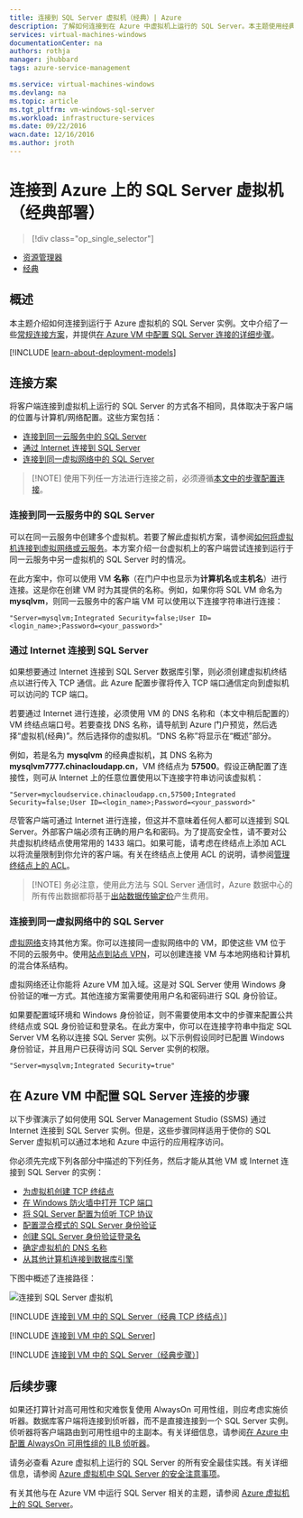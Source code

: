 ```yaml
---
title: 连接到 SQL Server 虚拟机（经典）| Azure
description: 了解如何连接到在 Azure 中虚拟机上运行的 SQL Server。本主题使用经典部署模型。方案根据网络配置和客户端位置的不同而异。
services: virtual-machines-windows
documentationCenter: na
authors: rothja
manager: jhubbard
tags: azure-service-management

ms.service: virtual-machines-windows
ms.devlang: na
ms.topic: article
ms.tgt_pltfrm: vm-windows-sql-server
ms.workload: infrastructure-services
ms.date: 09/22/2016
wacn.date: 12/16/2016
ms.author: jroth
---
```


# 连接到 Azure 上的 SQL Server 虚拟机（经典部署）

> [!div class="op_single_selector"]
- [资源管理器](./virtual-machines-windows-sql-connect.md)
- [经典](./virtual-machines-windows-classic-sql-connect.md)

## 概述

本主题介绍如何连接到运行于 Azure 虚拟机的 SQL Server 实例。文中介绍了一些[常规连接方案](#connection-scenarios)，并提供[在 Azure VM 中配置 SQL Server 连接的详细步骤](#steps-for-configuring-sql-server-connectivity-in-an-azure-vm)。

[!INCLUDE [learn-about-deployment-models](../../includes/learn-about-deployment-models-classic-include.md)]

## <a name="connection-scenarios"></a> 连接方案

将客户端连接到虚拟机上运行的 SQL Server 的方式各不相同，具体取决于客户端的位置与计算机/网络配置。这些方案包括：

- [连接到同一云服务中的 SQL Server](#connect-to-sql-server-in-the-same-cloud-service)
- [通过 Internet 连接到 SQL Server](#connect-to-sql-server-over-the-internet)
- [连接到同一虚拟网络中的 SQL Server](#connect-to-sql-server-in-the-same-virtual-network)

>[!NOTE] 使用下列任一方法进行连接之前，必须遵循[本文中的步骤配置连接](#steps-for-configuring-sql-server-connectivity-in-an-azure-vm)。

### <a name="connect-to-sql-server-in-the-same-cloud-service"></a> 连接到同一云服务中的 SQL Server

可以在同一云服务中创建多个虚拟机。若要了解此虚拟机方案，请参阅[如何将虚拟机连接到虚拟网络或云服务](./virtual-machines-windows-classic-connect-vms.md#connect-vms-in-a-standalone-cloud-service)。本方案介绍一台虚拟机上的客户端尝试连接到运行于同一云服务中另一虚拟机的 SQL Server 时的情况。

在此方案中，你可以使用 VM **名称**（在门户中也显示为**计算机名**或**主机名**）进行连接。这是你在创建 VM 时为其提供的名称。例如，如果你将 SQL VM 命名为 **mysqlvm**，则同一云服务中的客户端 VM 可以使用以下连接字符串进行连接：

    "Server=mysqlvm;Integrated Security=false;User ID=<login_name>;Password=<your_password>"

### <a name="connect-to-sql-server-over-the-internet"></a> 通过 Internet 连接到 SQL Server

如果想要通过 Internet 连接到 SQL Server 数据库引擎，则必须创建虚拟机终结点以进行传入 TCP 通信。此 Azure 配置步骤将传入 TCP 端口通信定向到虚拟机可以访问的 TCP 端口。

若要通过 Internet 进行连接，必须使用 VM 的 DNS 名称和（本文中稍后配置的）VM 终结点端口号。若要查找 DNS 名称，请导航到 Azure 门户预览，然后选择“虚拟机(经典)”。然后选择你的虚拟机。“DNS 名称”将显示在“概述”部分。

例如，若是名为 **mysqlvm** 的经典虚拟机，其 DNS 名称为 **mysqlvm7777.chinacloudapp.cn**，VM 终结点为 **57500**。假设正确配置了连接性，则可从 Internet 上的任意位置使用以下连接字符串访问该虚拟机：

    "Server=mycloudservice.chinacloudapp.cn,57500;Integrated Security=false;User ID=<login_name>;Password=<your_password>"

尽管客户端可通过 Internet 进行连接，但这并不意味着任何人都可以连接到 SQL Server。外部客户端必须有正确的用户名和密码。为了提高安全性，请不要对公共虚拟机终结点使用常用的 1433 端口。如果可能，请考虑在终结点上添加 ACL 以将流量限制到你允许的客户端。有关在终结点上使用 ACL 的说明，请参阅[管理终结点上的 ACL](./virtual-machines-windows-classic-setup-endpoints.md#manage-the-acl-on-an-endpoint)。

>[!NOTE] 务必注意，使用此方法与 SQL Server 通信时，Azure 数据中心的所有传出数据都将基于[出站数据传输定价](https://www.azure.cn/pricing/details/data-transfer/)产生费用。

### <a name="connect-to-sql-server-in-the-same-virtual-network"></a> 连接到同一虚拟网络中的 SQL Server

[虚拟网络](../virtual-network/virtual-networks-overview.md)支持其他方案。你可以连接同一虚拟网络中的 VM，即使这些 VM 位于不同的云服务中。使用[站点到站点 VPN](../vpn-gateway/vpn-gateway-site-to-site-create.md)，可以创建连接 VM 与本地网络和计算机的混合体系结构。

虚拟网络还让你能将 Azure VM 加入域。这是对 SQL Server 使用 Windows 身份验证的唯一方式。其他连接方案需要使用用户名和密码进行 SQL 身份验证。

如果要配置域环境和 Windows 身份验证，则不需要使用本文中的步骤来配置公共终结点或 SQL 身份验证和登录名。在此方案中，你可以在连接字符串中指定 SQL Server VM 名称以连接 SQL Server 实例。以下示例假设同时已配置 Windows 身份验证，并且用户已获得访问 SQL Server 实例的权限。

    "Server=mysqlvm;Integrated Security=true"

## <a name="steps-for-configuring-sql-server-connectivity-in-an-azure-vm"></a> 在 Azure VM 中配置 SQL Server 连接的步骤

以下步骤演示了如何使用 SQL Server Management Studio (SSMS) 通过 Internet 连接到 SQL Server 实例。但是，这些步骤同样适用于使你的 SQL Server 虚拟机可以通过本地和 Azure 中运行的应用程序访问。

你必须先完成下列各部分中描述的下列任务，然后才能从其他 VM 或 Internet 连接到 SQL Server 的实例：

- [为虚拟机创建 TCP 终结点](#create-a-tcp-endpoint-for-the-virtual-machine)
- [在 Windows 防火墙中打开 TCP 端口](#open-tcp-ports-in-the-windows-firewall-for-the-default-instance-of-the-database-engine)
- [将 SQL Server 配置为侦听 TCP 协议](#configure-sql-server-to-listen-on-the-tcp-protocol)
- [配置混合模式的 SQL Server 身份验证](#configure-sql-server-for-mixed-mode-authentication)
- [创建 SQL Server 身份验证登录名](#create-sql-server-authentication-logins)
- [确定虚拟机的 DNS 名称](#determine-the-dns-name-of-the-virtual-machine)
- [从其他计算机连接到数据库引擎](#connect-to-the-database-engine-from-another-computer)

下图中概述了连接路径：

![连接到 SQL Server 虚拟机](./media/virtual-machines-sql-server-connection-steps/SQLServerinVMConnectionMap.png)

[!INCLUDE [连接到 VM 中的 SQL Server（经典 TCP 终结点）](../../includes/virtual-machines-sql-server-connection-steps-classic-tcp-endpoint.md)]

[!INCLUDE [连接到 VM 中的 SQL Server](../../includes/virtual-machines-sql-server-connection-steps.md)]

[!INCLUDE [连接到 VM 中的 SQL Server（经典步骤）](../../includes/virtual-machines-sql-server-connection-steps-classic.md)]

## 后续步骤

如果还打算针对高可用性和灾难恢复使用 AlwaysOn 可用性组，则应考虑实施侦听器。数据库客户端将连接到侦听器，而不是直接连接到一个 SQL Server 实例。侦听器将客户端路由到可用性组中的主副本。有关详细信息，请参阅[在 Azure 中配置 AlwaysOn 可用性组的 ILB 侦听器](./virtual-machines-windows-classic-ps-sql-int-listener.md)。

请务必查看 Azure 虚拟机上运行的 SQL Server 的所有安全最佳实践。有关详细信息，请参阅 [Azure 虚拟机中 SQL Server 的安全注意事项](./virtual-machines-windows-sql-security.md)。

有关其他与在 Azure VM 中运行 SQL Server 相关的主题，请参阅 [Azure 虚拟机上的 SQL Server](./virtual-machines-windows-sql-server-iaas-overview.md)。

<!---HONumber=Mooncake_Quality_Review_1202_2016-->